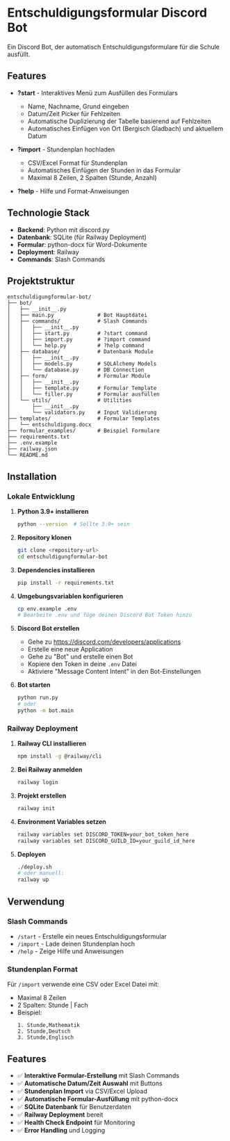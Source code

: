 # Entschuldigungsformular Discord Bot

Ein Discord Bot, der automatisch Entschuldigungsformulare für die Schule ausfüllt.

## Features

- **?start** - Interaktives Menü zum Ausfüllen des Formulars
  - Name, Nachname, Grund eingeben
  - Datum/Zeit Picker für Fehlzeiten
  - Automatische Duplizierung der Tabelle basierend auf Fehlzeiten
  - Automatisches Einfügen von Ort (Bergisch Gladbach) und aktuellem Datum

- **?import** - Stundenplan hochladen
  - CSV/Excel Format für Stundenplan
  - Automatisches Einfügen der Stunden in das Formular
  - Maximal 8 Zeilen, 2 Spalten (Stunde, Anzahl)

- **?help** - Hilfe und Format-Anweisungen

## Technologie Stack

- **Backend**: Python mit discord.py
- **Datenbank**: SQLite (für Railway Deployment)
- **Formular**: python-docx für Word-Dokumente
- **Deployment**: Railway
- **Commands**: Slash Commands

## Projektstruktur

```
entschuldigungformular-bot/
├── bot/
│   ├── __init__.py
│   ├── main.py              # Bot Hauptdatei
│   ├── commands/            # Slash Commands
│   │   ├── __init__.py
│   │   ├── start.py         # ?start command
│   │   ├── import.py        # ?import command
│   │   └── help.py          # ?help command
│   ├── database/            # Datenbank Module
│   │   ├── __init__.py
│   │   ├── models.py        # SQLAlchemy Models
│   │   └── database.py      # DB Connection
│   ├── form/                # Formular Module
│   │   ├── __init__.py
│   │   ├── template.py      # Formular Template
│   │   └── filler.py        # Formular ausfüllen
│   └── utils/               # Utilities
│       ├── __init__.py
│       └── validators.py    # Input Validierung
├── templates/               # Formular Templates
│   └── entschuldigung.docx
├── formular_examples/       # Beispiel Formulare
├── requirements.txt
├── .env.example
├── railway.json
└── README.md
```

## Installation

### Lokale Entwicklung

1. **Python 3.9+ installieren**
   ```bash
   python --version  # Sollte 3.9+ sein
   ```

2. **Repository klonen**
   ```bash
   git clone <repository-url>
   cd entschuldigungformular-bot
   ```

3. **Dependencies installieren**
   ```bash
   pip install -r requirements.txt
   ```

4. **Umgebungsvariablen konfigurieren**
   ```bash
   cp env.example .env
   # Bearbeite .env und füge deinen Discord Bot Token hinzu
   ```

5. **Discord Bot erstellen**
   - Gehe zu https://discord.com/developers/applications
   - Erstelle eine neue Application
   - Gehe zu "Bot" und erstelle einen Bot
   - Kopiere den Token in deine `.env` Datei
   - Aktiviere "Message Content Intent" in den Bot-Einstellungen

6. **Bot starten**
   ```bash
   python run.py
   # oder
   python -m bot.main
   ```

### Railway Deployment

1. **Railway CLI installieren**
   ```bash
   npm install -g @railway/cli
   ```

2. **Bei Railway anmelden**
   ```bash
   railway login
   ```

3. **Projekt erstellen**
   ```bash
   railway init
   ```

4. **Environment Variables setzen**
   ```bash
   railway variables set DISCORD_TOKEN=your_bot_token_here
   railway variables set DISCORD_GUILD_ID=your_guild_id_here
   ```

5. **Deployen**
   ```bash
   ./deploy.sh
   # oder manuell:
   railway up
   ```

## Verwendung

### Slash Commands

- `/start` - Erstelle ein neues Entschuldigungsformular
- `/import` - Lade deinen Stundenplan hoch
- `/help` - Zeige Hilfe und Anweisungen

### Stundenplan Format

Für `/import` verwende eine CSV oder Excel Datei mit:
- Maximal 8 Zeilen
- 2 Spalten: Stunde | Fach
- Beispiel:
  ```
  1. Stunde,Mathematik
  2. Stunde,Deutsch
  3. Stunde,Englisch
  ```

## Features

- ✅ **Interaktive Formular-Erstellung** mit Slash Commands
- ✅ **Automatische Datum/Zeit Auswahl** mit Buttons
- ✅ **Stundenplan Import** via CSV/Excel Upload
- ✅ **Automatische Formular-Ausfüllung** mit python-docx
- ✅ **SQLite Datenbank** für Benutzerdaten
- ✅ **Railway Deployment** bereit
- ✅ **Health Check Endpoint** für Monitoring
- ✅ **Error Handling** und Logging
